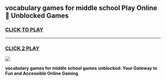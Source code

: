 
## vocabulary games for middle school Play Online 👋 Unblocked Games
<h3>
<a href="https://news.freeplayer.one?title=vocabulary_games_for_middle_school&ref=17GH">CLICK TO PLAY</a></h3>
<hr>

<h3>
<a href="https://news.freeplayer.one?title=vocabulary_games_for_middle_school&ref=17GH">CLICK 2 PLAY</a>
  
</h3>

<a href="https://news.freeplayer.one?title=vocabulary_games_for_middle_school&ref=17GH/"><img src="https://clearcache.store/games.png"></a>


**vocabulary games for middle school games unblocked: Your Gateway to Fun and Accessible Online Gaming**
